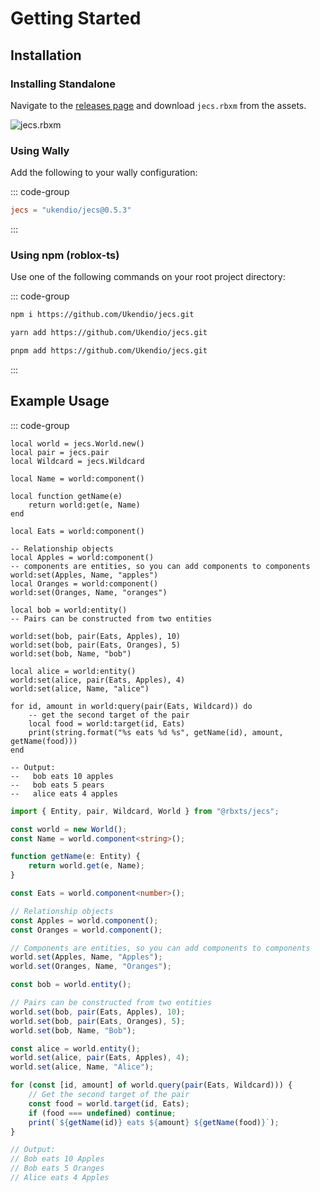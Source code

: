 # Getting Started

## Installation

### Installing Standalone

Navigate to the [releases page](https://github.com/Ukendio/jecs/releases) and download `jecs.rbxm` from the assets.

![jecs.rbxm](rbxm.png)

### Using Wally

Add the following to your wally configuration:

::: code-group

```toml [wally.toml]
jecs = "ukendio/jecs@0.5.3"
```

:::

### Using npm (roblox-ts)

Use one of the following commands on your root project directory:

::: code-group
```bash [npm]
npm i https://github.com/Ukendio/jecs.git
```
```bash [yarn]
yarn add https://github.com/Ukendio/jecs.git
```
```bash [pnpm]
pnpm add https://github.com/Ukendio/jecs.git
```

:::

## Example Usage

::: code-group

```luau [Luau]
local world = jecs.World.new()
local pair = jecs.pair
local Wildcard = jecs.Wildcard

local Name = world:component()

local function getName(e)
    return world:get(e, Name)
end

local Eats = world:component()

-- Relationship objects
local Apples = world:component()
-- components are entities, so you can add components to components
world:set(Apples, Name, "apples")
local Oranges = world:component()
world:set(Oranges, Name, "oranges")

local bob = world:entity()
-- Pairs can be constructed from two entities

world:set(bob, pair(Eats, Apples), 10)
world:set(bob, pair(Eats, Oranges), 5)
world:set(bob, Name, "bob")

local alice = world:entity()
world:set(alice, pair(Eats, Apples), 4)
world:set(alice, Name, "alice")

for id, amount in world:query(pair(Eats, Wildcard)) do
    -- get the second target of the pair
    local food = world:target(id, Eats)
    print(string.format("%s eats %d %s", getName(id), amount, getName(food)))
end

-- Output:
--   bob eats 10 apples
--   bob eats 5 pears
--   alice eats 4 apples  
```


```ts [Typescript]
import { Entity, pair, Wildcard, World } from "@rbxts/jecs";

const world = new World();
const Name = world.component<string>();

function getName(e: Entity) {
	return world.get(e, Name);
}

const Eats = world.component<number>();

// Relationship objects
const Apples = world.component();
const Oranges = world.component();

// Components are entities, so you can add components to components
world.set(Apples, Name, "Apples");
world.set(Oranges, Name, "Oranges");

const bob = world.entity();

// Pairs can be constructed from two entities
world.set(bob, pair(Eats, Apples), 10);
world.set(bob, pair(Eats, Oranges), 5);
world.set(bob, Name, "Bob");

const alice = world.entity();
world.set(alice, pair(Eats, Apples), 4);
world.set(alice, Name, "Alice");

for (const [id, amount] of world.query(pair(Eats, Wildcard))) {
	// Get the second target of the pair
	const food = world.target(id, Eats);
	if (food === undefined) continue;
	print(`${getName(id)} eats ${amount} ${getName(food)}`);
}

// Output:
// Bob eats 10 Apples
// Bob eats 5 Oranges
// Alice eats 4 Apples
```

